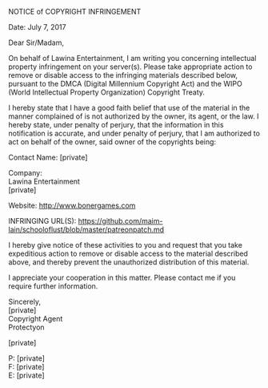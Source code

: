 NOTICE of COPYRIGHT INFRINGEMENT

Date: July 7, 2017

Dear Sir/Madam,

On behalf of Lawina Entertainment, I am writing you concerning intellectual
property infringement on your server(s). Please take appropriate action
to remove or disable access to the infringing materials described below,
pursuant to the DMCA (Digital Millennium Copyright Act) and the WIPO
(World Intellectual Property Organization) Copyright Treaty.

I hereby state that I have a good faith belief that use of the material in
the manner complained of is not authorized by the owner, its agent, or the law.
I hereby state, under penalty of perjury, that the information in this
notification is accurate, and under penalty of perjury, that I am authorized
to act on behalf of the owner, said owner of the copyrights being:

Contact Name: [private]  

Company:  
Lawina Entertainment     
[private]  

Website: http://www.bonergames.com  

INFRINGING URL(S):
https://github.com/maim-lain/schooloflust/blob/master/patreonpatch.md  

I hereby give notice of these activities to you and request that you take
expeditious action to remove or disable access to the material described above,
and thereby prevent the unauthorized distribution of this material.  

I appreciate your cooperation in this matter. Please contact me if you require
further information.  

Sincerely,  
[private]  
Copyright Agent   
Protectyon  

[private]  

P: [private]  
F: [private]  
E: [private]  
